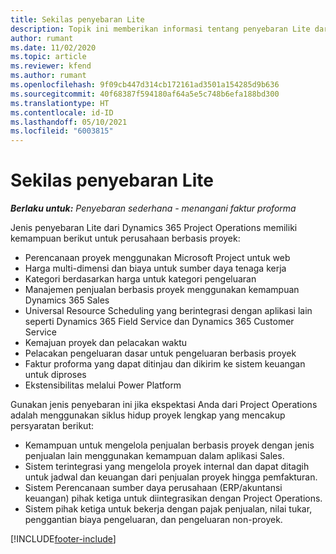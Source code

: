 ```yaml
---
title: Sekilas penyebaran Lite
description: Topik ini memberikan informasi tentang penyebaran Lite dari Dynamics 365 Project Operations.
author: rumant
ms.date: 11/02/2020
ms.topic: article
ms.reviewer: kfend
ms.author: rumant
ms.openlocfilehash: 9f09cb447d314cb172161ad3501a154285d9b636
ms.sourcegitcommit: 40f68387f594180af64a5e5c748b6efa188bd300
ms.translationtype: HT
ms.contentlocale: id-ID
ms.lasthandoff: 05/10/2021
ms.locfileid: "6003815"
---
```

# <a name="lite-deployment-overview"></a>Sekilas penyebaran Lite

_**Berlaku untuk:** Penyebaran sederhana - menangani faktur proforma_

Jenis penyebaran Lite dari Dynamics 365 Project Operations memiliki kemampuan berikut untuk perusahaan berbasis proyek:

- Perencanaan proyek menggunakan Microsoft Project untuk web
- Harga multi-dimensi dan biaya untuk sumber daya tenaga kerja
- Kategori berdasarkan harga untuk kategori pengeluaran
- Manajemen penjualan berbasis proyek menggunakan kemampuan Dynamics 365 Sales
- Universal Resource Scheduling yang berintegrasi dengan aplikasi lain seperti Dynamics 365 Field Service dan Dynamics 365 Customer Service
- Kemajuan proyek dan pelacakan waktu
- Pelacakan pengeluaran dasar untuk pengeluaran berbasis proyek
- Faktur proforma yang dapat ditinjau dan dikirim ke sistem keuangan untuk diproses
- Ekstensibilitas melalui Power Platform

Gunakan jenis penyebaran ini jika ekspektasi Anda dari Project Operations adalah menggunakan siklus hidup proyek lengkap yang mencakup persyaratan berikut:

- Kemampuan untuk mengelola penjualan berbasis proyek dengan jenis penjualan lain menggunakan kemampuan dalam aplikasi Sales.
- Sistem terintegrasi yang mengelola proyek internal dan dapat ditagih untuk jadwal dan keuangan dari penjualan proyek hingga pemfakturan.
- Sistem Perencanaan sumber daya perusahaan (ERP/akuntansi keuangan) pihak ketiga untuk diintegrasikan dengan Project Operations.
- Sistem pihak ketiga untuk bekerja dengan pajak penjualan, nilai tukar, penggantian biaya pengeluaran, dan pengeluaran non-proyek.


[!INCLUDE[footer-include](../includes/footer-banner.md)]